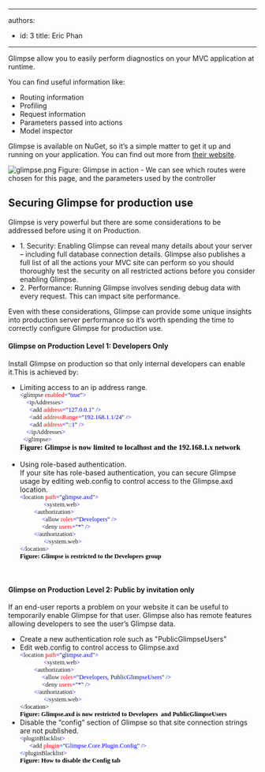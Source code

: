 

---
authors:
  - id: 3
    title: Eric Phan
---




<span class='intro'> Glimpse allow you to easily perform diagnostics on your MVC application at runtime. </span>

<p>You can find useful information like&#58;</p>
<ul><li>Routing information</li>
<li>Profiling</li>
<li>Request information</li>
<li>Parameters passed into actions</li>
<li>Model inspector</li></ul>
<p>Glimpse is available on NuGet, so it’s a simple matter to get it up and running on your application. You can find out more from <a href="http&#58;//getglimpse.com/" target="_blank">their website</a>.</p>
<img class="ms-rteCustom-ImageArea" alt="glimpse.png" src="/SoftwareDevelopment/RulesToBetterMVC/PublishingImages/glimpse.png" /> <span class="ms-rteCustom-FigureNormal">Figure&#58; Glimpse in action - We can see which routes were chosen for this page, and the parameters used by the controller</span><span class="ms-rteCustom-FigureNormal"></span> <h2>Securing Glimpse for production use</h2>
<p>Glimpse is very powerful but there are some considerations to be addressed before using it on Production. </p>
<ul><li>1. Security&#58; Enabling Glimpse can reveal many details about your server – including full database connection details. Glimpse also publishes a full list of all the actions your MVC site can perform so you should thoroughly test the security on all restricted actions before you consider enabling Glimpse. </li>
<li>2. Performance&#58; Running Glimpse involves sending debug data with every request. This can impact site performance. </li></ul>
<p>Even with these considerations, Glimpse can provide some unique insights into production server performance so it’s worth spending the time to correctly configure Glimpse for production use.</p>
<h4>Glimpse on Production Level 1&#58; Developers Only</h4>
<p>Install Glimpse on production so that only internal developers can enable it.This is achieved by&#58; </p>
<ul><li>Limiting access to an ip address range. <br><div style="margin&#58;0cm 0cm 0pt;"><span style="font-size&#58;9.5pt;font-family&#58;consolas;background&#58;white;color&#58;blue;">&lt;</span><span style="font-size&#58;9.5pt;font-family&#58;consolas;background&#58;white;">glimpse</span><span style="font-size&#58;9.5pt;font-family&#58;consolas;background&#58;white;color&#58;blue;"> </span><span style="font-size&#58;9.5pt;font-family&#58;consolas;background&#58;white;color&#58;red;">enabled</span><span style="font-size&#58;9.5pt;font-family&#58;consolas;background&#58;white;color&#58;blue;">=</span><span style="font-size&#58;9.5pt;font-family&#58;consolas;background&#58;white;color&#58;black;">&quot;</span><span style="font-size&#58;9.5pt;font-family&#58;consolas;background&#58;white;color&#58;blue;">true</span><span style="font-size&#58;9.5pt;font-family&#58;consolas;background&#58;white;color&#58;black;">&quot;</span><span style="font-size&#58;9.5pt;font-family&#58;consolas;background&#58;white;color&#58;blue;">&gt;</span><span style="font-size&#58;9.5pt;font-family&#58;consolas;background&#58;white;color&#58;black;"></span></div>
<div style="margin&#58;0cm 0cm 0pt;"><span style="font-size&#58;9.5pt;font-family&#58;consolas;background&#58;white;color&#58;blue;">&#160;&#160;&#160; &lt;</span><span style="font-size&#58;9.5pt;font-family&#58;consolas;background&#58;white;">ipAddresses</span><span style="font-size&#58;9.5pt;font-family&#58;consolas;background&#58;white;color&#58;blue;">&gt;</span><span style="font-size&#58;9.5pt;font-family&#58;consolas;background&#58;white;color&#58;black;"></span></div>
<div style="margin&#58;0cm 0cm 0pt;"><span style="font-size&#58;9.5pt;font-family&#58;consolas;background&#58;white;color&#58;blue;">&#160;&#160;&#160;&#160;&#160; &lt;</span><span style="font-size&#58;9.5pt;font-family&#58;consolas;background&#58;white;">add</span><span style="font-size&#58;9.5pt;font-family&#58;consolas;background&#58;white;color&#58;blue;"> </span><span style="font-size&#58;9.5pt;font-family&#58;consolas;background&#58;white;color&#58;red;">address</span><span style="font-size&#58;9.5pt;font-family&#58;consolas;background&#58;white;color&#58;blue;">=</span><span style="font-size&#58;9.5pt;font-family&#58;consolas;background&#58;white;color&#58;black;">&quot;</span><span style="font-size&#58;9.5pt;font-family&#58;consolas;background&#58;white;color&#58;blue;">127.0.0.1</span><span style="font-size&#58;9.5pt;font-family&#58;consolas;background&#58;white;color&#58;black;">&quot;</span><span style="font-size&#58;9.5pt;font-family&#58;consolas;background&#58;white;color&#58;blue;"> /&gt;</span><span style="font-size&#58;9.5pt;font-family&#58;consolas;background&#58;white;color&#58;black;"></span></div>
<div style="margin&#58;0cm 0cm 0pt;"><span style="font-size&#58;9.5pt;font-family&#58;consolas;background&#58;white;color&#58;blue;">&#160;&#160;&#160;&#160;&#160; &lt;</span><span style="font-size&#58;9.5pt;font-family&#58;consolas;background&#58;white;">add</span><span style="font-size&#58;9.5pt;font-family&#58;consolas;background&#58;white;color&#58;blue;"> </span><span style="font-size&#58;9.5pt;font-family&#58;consolas;background&#58;white;color&#58;red;">addressRange</span><span style="font-size&#58;9.5pt;font-family&#58;consolas;background&#58;white;color&#58;blue;">=</span><span style="font-size&#58;9.5pt;font-family&#58;consolas;background&#58;white;color&#58;black;">&quot;</span><span style="font-size&#58;9.5pt;font-family&#58;consolas;background&#58;white;color&#58;blue;">192.168.1.1/24</span><span style="font-size&#58;9.5pt;font-family&#58;consolas;background&#58;white;color&#58;black;">&quot;</span><span style="font-size&#58;9.5pt;font-family&#58;consolas;background&#58;white;color&#58;blue;"> /&gt;</span><span style="font-size&#58;9.5pt;font-family&#58;consolas;background&#58;white;color&#58;black;"></span></div>
<div style="margin&#58;0cm 0cm 0pt;"><span style="font-size&#58;9.5pt;font-family&#58;consolas;background&#58;white;color&#58;blue;">&#160;&#160;&#160;&#160;&#160; &lt;</span><span style="font-size&#58;9.5pt;font-family&#58;consolas;background&#58;white;">add</span><span style="font-size&#58;9.5pt;font-family&#58;consolas;background&#58;white;color&#58;blue;"> </span><span style="font-size&#58;9.5pt;font-family&#58;consolas;background&#58;white;color&#58;red;">address</span><span style="font-size&#58;9.5pt;font-family&#58;consolas;background&#58;white;color&#58;blue;">=</span><span style="font-size&#58;9.5pt;font-family&#58;consolas;background&#58;white;color&#58;black;">&quot;</span><span style="font-size&#58;9.5pt;font-family&#58;consolas;background&#58;white;color&#58;blue;">&#58;&#58;1</span><span style="font-size&#58;9.5pt;font-family&#58;consolas;background&#58;white;color&#58;black;">&quot;</span><span style="font-size&#58;9.5pt;font-family&#58;consolas;background&#58;white;color&#58;blue;"> /&gt;</span><span style="font-size&#58;9.5pt;font-family&#58;consolas;background&#58;white;color&#58;black;"></span></div>
<div style="margin&#58;0cm 0cm 0pt;"><span style="font-size&#58;9.5pt;font-family&#58;consolas;background&#58;white;color&#58;blue;">&#160;&#160;&#160; &lt;/</span><span style="font-size&#58;9.5pt;font-family&#58;consolas;background&#58;white;">ipAddresses</span><span style="font-size&#58;9.5pt;font-family&#58;consolas;background&#58;white;color&#58;blue;">&gt;</span><span style="font-size&#58;9.5pt;font-family&#58;consolas;background&#58;white;color&#58;black;"></span></div>
<span style="font-size&#58;9.5pt;font-family&#58;consolas;background&#58;white;color&#58;blue;">&#160; &lt;/</span><span style="font-size&#58;9.5pt;font-family&#58;consolas;background&#58;white;">glimpse</span><span style="font-size&#58;9.5pt;font-family&#58;consolas;background&#58;white;color&#58;blue;">&gt;<br><span style="font-size&#58;11pt;font-family&#58;'calibri','sans-serif';color&#58;rgb(0,0,0);"><strong>Figure&#58; Glimpse is now limited to localhost and the 192.168.1.x network</strong></span></span><span style="font-size&#58;11pt;font-family&#58;'calibri','sans-serif';"><br><br></span></li>
<li>Using role-based authentication.<br>If your site has role-based authentication, you can secure Glimpse usage by editing web.config to control access to the Glimpse.axd location.<br><div style="margin&#58;0cm 0cm 0pt;"><span style="font-size&#58;9.5pt;font-family&#58;consolas;background&#58;white;color&#58;blue;">&lt;</span><span style="font-size&#58;9.5pt;font-family&#58;consolas;background&#58;white;">location</span><span style="font-size&#58;9.5pt;font-family&#58;consolas;background&#58;white;color&#58;blue;"> </span><span style="font-size&#58;9.5pt;font-family&#58;consolas;background&#58;white;color&#58;red;">path</span><span style="font-size&#58;9.5pt;font-family&#58;consolas;background&#58;white;color&#58;blue;">=</span><span style="font-size&#58;9.5pt;font-family&#58;consolas;background&#58;white;color&#58;black;">&quot;</span><span style="font-size&#58;9.5pt;font-family&#58;consolas;background&#58;white;color&#58;blue;">glimpse.axd</span><span style="font-size&#58;9.5pt;font-family&#58;consolas;background&#58;white;color&#58;black;">&quot;</span><span style="font-size&#58;9.5pt;font-family&#58;consolas;background&#58;white;color&#58;blue;">&gt;</span><span style="font-size&#58;9.5pt;font-family&#58;consolas;background&#58;white;color&#58;black;"></span></div>
<div style="margin&#58;0cm 0cm 0pt;text-indent&#58;36pt;"><span style="font-size&#58;9.5pt;font-family&#58;consolas;background&#58;white;color&#58;blue;">&lt;</span><span style="font-size&#58;9.5pt;font-family&#58;consolas;background&#58;white;">system.web</span><span style="font-size&#58;9.5pt;font-family&#58;consolas;background&#58;white;color&#58;blue;">&gt;</span><span style="font-size&#58;9.5pt;font-family&#58;consolas;background&#58;white;color&#58;black;"></span></div>
<div style="margin&#58;0cm 0cm 0pt;"><span style="font-size&#58;9.5pt;font-family&#58;consolas;background&#58;white;color&#58;blue;">&#160;&#160;&#160;&#160;&#160;&#160; &#160; &lt;</span><span style="font-size&#58;9.5pt;font-family&#58;consolas;background&#58;white;">authorization</span><span style="font-size&#58;9.5pt;font-family&#58;consolas;background&#58;white;color&#58;blue;">&gt;</span><span style="font-size&#58;9.5pt;font-family&#58;consolas;background&#58;white;color&#58;black;"></span></div>
<div style="margin&#58;0cm 0cm 0pt;"><span style="font-size&#58;9.5pt;font-family&#58;consolas;background&#58;white;color&#58;blue;">&#160;&#160;&#160;&#160;&#160; &#160;&#160;&#160;&#160;&#160;&#160;&#160; &lt;</span><span style="font-size&#58;9.5pt;font-family&#58;consolas;background&#58;white;">allow</span><span style="font-size&#58;9.5pt;font-family&#58;consolas;background&#58;white;color&#58;blue;"> </span><span style="font-size&#58;9.5pt;font-family&#58;consolas;background&#58;white;color&#58;red;">roles</span><span style="font-size&#58;9.5pt;font-family&#58;consolas;background&#58;white;color&#58;blue;">=</span><span style="font-size&#58;9.5pt;font-family&#58;consolas;background&#58;white;color&#58;black;">&quot;</span><span style="font-size&#58;9.5pt;font-family&#58;consolas;background&#58;white;color&#58;blue;">Developers</span><span style="font-size&#58;9.5pt;font-family&#58;consolas;background&#58;white;color&#58;black;">&quot;</span><span style="font-size&#58;9.5pt;font-family&#58;consolas;background&#58;white;color&#58;blue;"> /&gt;</span><span style="font-size&#58;9.5pt;font-family&#58;consolas;background&#58;white;color&#58;black;"></span></div>
<div style="margin&#58;0cm 0cm 0pt;"><span style="font-size&#58;9.5pt;font-family&#58;consolas;background&#58;white;color&#58;blue;">&#160;&#160;&#160;&#160;&#160; &#160;&#160;&#160;&#160;&#160;&#160;&#160; &lt;</span><span style="font-size&#58;9.5pt;font-family&#58;consolas;background&#58;white;">deny</span><span style="font-size&#58;9.5pt;font-family&#58;consolas;background&#58;white;color&#58;blue;"> </span><span style="font-size&#58;9.5pt;font-family&#58;consolas;background&#58;white;color&#58;red;">users</span><span style="font-size&#58;9.5pt;font-family&#58;consolas;background&#58;white;color&#58;blue;">=</span><span style="font-size&#58;9.5pt;font-family&#58;consolas;background&#58;white;color&#58;black;">&quot;</span><span style="font-size&#58;9.5pt;font-family&#58;consolas;background&#58;white;color&#58;blue;">*</span><span style="font-size&#58;9.5pt;font-family&#58;consolas;background&#58;white;color&#58;black;">&quot;</span><span style="font-size&#58;9.5pt;font-family&#58;consolas;background&#58;white;color&#58;blue;"> /&gt;</span><span style="font-size&#58;9.5pt;font-family&#58;consolas;background&#58;white;color&#58;black;"></span></div>
<div style="margin&#58;0cm 0cm 0pt;"><span style="font-size&#58;9.5pt;font-family&#58;consolas;background&#58;white;color&#58;blue;">&#160;&#160;&#160; &#160;&#160; &#160;&#160;&lt;/</span><span style="font-size&#58;9.5pt;font-family&#58;consolas;background&#58;white;">authorization</span><span style="font-size&#58;9.5pt;font-family&#58;consolas;background&#58;white;color&#58;blue;">&gt;</span><span style="font-size&#58;9.5pt;font-family&#58;consolas;background&#58;white;color&#58;black;"></span></div>
<div style="margin&#58;0cm 0cm 0pt;text-indent&#58;36pt;"><span style="font-size&#58;9.5pt;font-family&#58;consolas;background&#58;white;color&#58;blue;">&lt;/</span><span style="font-size&#58;9.5pt;font-family&#58;consolas;background&#58;white;">system.web</span><span style="font-size&#58;9.5pt;font-family&#58;consolas;background&#58;white;color&#58;blue;">&gt;</span><span style="font-size&#58;9.5pt;font-family&#58;consolas;background&#58;white;color&#58;black;"></span></div>
<div style="margin&#58;0cm 0cm 0pt;"><span style="font-size&#58;9.5pt;font-family&#58;consolas;background&#58;white;color&#58;blue;">&lt;/</span><span style="font-size&#58;9.5pt;font-family&#58;consolas;background&#58;white;">location</span><span style="font-size&#58;9.5pt;font-family&#58;consolas;background&#58;white;color&#58;blue;">&gt;</span><span style="font-size&#58;9.5pt;font-family&#58;consolas;color&#58;blue;"> <div style="color&#58;rgb(0,0,0);margin&#58;0cm 0cm 0pt;"><b><font face="Calibri">Figure&#58; Glimpse is restricted to the Developers group</font></b></div></span></div></li></ul>
<p>&#160;</p>
<h4>Glimpse on Production Level 2&#58; Public by invitation only</h4>
<p>If an end-user reports a problem on your website it can be useful to temporarily enable Glimpse for that user. Glimpse also has remote features allowing developers to see the user’s Glimpse data. </p>
<ul><li>Create a new authentication role such as &quot;PublicGlimpseUsers&quot;</li>
<li>Edit web.config to control access to Glimpse.axd<br><div style="margin&#58;0cm 0cm 0pt;"><span style="font-size&#58;9.5pt;font-family&#58;consolas;background&#58;white;color&#58;blue;">&lt;</span><span style="font-size&#58;9.5pt;font-family&#58;consolas;background&#58;white;">location</span><span style="font-size&#58;9.5pt;font-family&#58;consolas;background&#58;white;color&#58;blue;"> </span><span style="font-size&#58;9.5pt;font-family&#58;consolas;background&#58;white;color&#58;red;">path</span><span style="font-size&#58;9.5pt;font-family&#58;consolas;background&#58;white;color&#58;blue;">=</span><span style="font-size&#58;9.5pt;font-family&#58;consolas;background&#58;white;color&#58;black;">&quot;</span><span style="font-size&#58;9.5pt;font-family&#58;consolas;background&#58;white;color&#58;blue;">glimpse.axd</span><span style="font-size&#58;9.5pt;font-family&#58;consolas;background&#58;white;color&#58;black;">&quot;</span><span style="font-size&#58;9.5pt;font-family&#58;consolas;background&#58;white;color&#58;blue;">&gt;</span><span style="font-size&#58;9.5pt;font-family&#58;consolas;background&#58;white;color&#58;black;"></span></div>
<div style="margin&#58;0cm 0cm 0pt;text-indent&#58;36pt;"><span style="font-size&#58;9.5pt;font-family&#58;consolas;background&#58;white;color&#58;blue;">&lt;</span><span style="font-size&#58;9.5pt;font-family&#58;consolas;background&#58;white;">system.web</span><span style="font-size&#58;9.5pt;font-family&#58;consolas;background&#58;white;color&#58;blue;">&gt;</span><span style="font-size&#58;9.5pt;font-family&#58;consolas;background&#58;white;color&#58;black;"></span></div>
<div style="margin&#58;0cm 0cm 0pt;"><span style="font-size&#58;9.5pt;font-family&#58;consolas;background&#58;white;color&#58;blue;">&#160;&#160;&#160;&#160;&#160;&#160; &#160; &lt;</span><span style="font-size&#58;9.5pt;font-family&#58;consolas;background&#58;white;">authorization</span><span style="font-size&#58;9.5pt;font-family&#58;consolas;background&#58;white;color&#58;blue;">&gt;</span><span style="font-size&#58;9.5pt;font-family&#58;consolas;background&#58;white;color&#58;black;"></span></div>
<div style="margin&#58;0cm 0cm 0pt;"><span style="font-size&#58;9.5pt;font-family&#58;consolas;background&#58;white;color&#58;blue;">&#160;&#160;&#160;&#160;&#160; &#160;&#160;&#160;&#160;&#160;&#160;&#160; &lt;</span><span style="font-size&#58;9.5pt;font-family&#58;consolas;background&#58;white;">allow</span><span style="font-size&#58;9.5pt;font-family&#58;consolas;background&#58;white;color&#58;blue;"> </span><span style="font-size&#58;9.5pt;font-family&#58;consolas;background&#58;white;color&#58;red;">roles</span><span style="font-size&#58;9.5pt;font-family&#58;consolas;background&#58;white;color&#58;blue;">=</span><span style="font-size&#58;9.5pt;font-family&#58;consolas;background&#58;white;color&#58;black;">&quot;</span><span style="font-size&#58;9.5pt;font-family&#58;consolas;background&#58;white;color&#58;blue;">Developers, PublicGlimpseUsers</span><span style="font-size&#58;9.5pt;font-family&#58;consolas;background&#58;white;color&#58;black;">&quot;</span><span style="font-size&#58;9.5pt;font-family&#58;consolas;background&#58;white;color&#58;blue;"> /&gt;</span><span style="font-size&#58;9.5pt;font-family&#58;consolas;background&#58;white;color&#58;black;"></span></div>
<div style="margin&#58;0cm 0cm 0pt;"><span style="font-size&#58;9.5pt;font-family&#58;consolas;background&#58;white;color&#58;blue;">&#160;&#160;&#160;&#160;&#160; &#160;&#160;&#160;&#160;&#160;&#160;&#160; &lt;</span><span style="font-size&#58;9.5pt;font-family&#58;consolas;background&#58;white;">deny</span><span style="font-size&#58;9.5pt;font-family&#58;consolas;background&#58;white;color&#58;blue;"> </span><span style="font-size&#58;9.5pt;font-family&#58;consolas;background&#58;white;color&#58;red;">users</span><span style="font-size&#58;9.5pt;font-family&#58;consolas;background&#58;white;color&#58;blue;">=</span><span style="font-size&#58;9.5pt;font-family&#58;consolas;background&#58;white;color&#58;black;">&quot;</span><span style="font-size&#58;9.5pt;font-family&#58;consolas;background&#58;white;color&#58;blue;">*</span><span style="font-size&#58;9.5pt;font-family&#58;consolas;background&#58;white;color&#58;black;">&quot;</span><span style="font-size&#58;9.5pt;font-family&#58;consolas;background&#58;white;color&#58;blue;"> /&gt;</span><span style="font-size&#58;9.5pt;font-family&#58;consolas;background&#58;white;color&#58;black;"></span></div>
<div style="margin&#58;0cm 0cm 0pt;"><span style="font-size&#58;9.5pt;font-family&#58;consolas;background&#58;white;color&#58;blue;">&#160;&#160;&#160; &#160;&#160; &#160;&#160;&lt;/</span><span style="font-size&#58;9.5pt;font-family&#58;consolas;background&#58;white;">authorization</span><span style="font-size&#58;9.5pt;font-family&#58;consolas;background&#58;white;color&#58;blue;">&gt;</span><span style="font-size&#58;9.5pt;font-family&#58;consolas;background&#58;white;color&#58;black;"></span></div>
<div style="margin&#58;0cm 0cm 0pt;text-indent&#58;36pt;"><span style="font-size&#58;9.5pt;font-family&#58;consolas;background&#58;white;color&#58;blue;">&lt;/</span><span style="font-size&#58;9.5pt;font-family&#58;consolas;background&#58;white;">system.web</span><span style="font-size&#58;9.5pt;font-family&#58;consolas;background&#58;white;color&#58;blue;">&gt;</span><span style="font-size&#58;9.5pt;font-family&#58;consolas;background&#58;white;color&#58;black;"></span></div>
<div style="margin&#58;0cm 0cm 0pt;"><span style="font-size&#58;9.5pt;font-family&#58;consolas;background&#58;white;color&#58;rgb(0,0,0);">&lt;/</span><span style="font-size&#58;9.5pt;font-family&#58;consolas;background&#58;white;color&#58;rgb(0,0,0);">location</span><span style="font-size&#58;9.5pt;font-family&#58;consolas;background&#58;white;color&#58;rgb(0,0,0);">&gt;</span><span style="font-size&#58;9.5pt;font-family&#58;consolas;color&#58;blue;"><span style="color&#58;rgb(0,0,0);"> </span><div style="margin&#58;0cm 0cm 0pt;"><b><font face="Calibri"><span style="color&#58;rgb(0,0,0);">Figure&#58; Glimpse.axd is now restricted to Developers&#160; and PublicGlimpseUsers </span><br></font></b></div></span></div></li>
<li>Disable the “config” section of Glimpse so that site connection strings are not published. <br><div style="margin&#58;0cm 0cm 0pt;"><span style="font-size&#58;9.5pt;font-family&#58;consolas;background&#58;white;color&#58;blue;">&lt;</span><span style="font-size&#58;9.5pt;font-family&#58;consolas;background&#58;white;">pluginBlacklist</span><span style="font-size&#58;9.5pt;font-family&#58;consolas;background&#58;white;color&#58;blue;">&gt;</span><span style="font-size&#58;9.5pt;font-family&#58;consolas;background&#58;white;color&#58;black;"></span></div>
<div style="margin&#58;0cm 0cm 0pt;"><span style="font-size&#58;9.5pt;font-family&#58;consolas;background&#58;white;color&#58;blue;">&#160;&#160;&#160;&#160;&#160; &lt;</span><span style="font-size&#58;9.5pt;font-family&#58;consolas;background&#58;white;">add</span><span style="font-size&#58;9.5pt;font-family&#58;consolas;background&#58;white;color&#58;blue;"> </span><span style="font-size&#58;9.5pt;font-family&#58;consolas;background&#58;white;color&#58;red;">plugin</span><span style="font-size&#58;9.5pt;font-family&#58;consolas;background&#58;white;color&#58;blue;">=</span><span style="font-size&#58;9.5pt;font-family&#58;consolas;background&#58;white;color&#58;black;">&quot;</span><span style="font-size&#58;9.5pt;font-family&#58;consolas;background&#58;white;color&#58;blue;">Glimpse.Core.Plugin.Config</span><span style="font-size&#58;9.5pt;font-family&#58;consolas;background&#58;white;color&#58;black;">&quot;</span><span style="font-size&#58;9.5pt;font-family&#58;consolas;background&#58;white;color&#58;blue;"> /&gt;</span><span style="font-size&#58;9.5pt;font-family&#58;consolas;background&#58;white;color&#58;black;"></span></div>
<div style="margin&#58;0cm 0cm 0pt;"><span style="font-size&#58;9.5pt;font-family&#58;consolas;background&#58;white;color&#58;blue;">&lt;/</span><span style="font-size&#58;9.5pt;font-family&#58;consolas;background&#58;white;">pluginBlacklist</span><span style="font-size&#58;9.5pt;font-family&#58;consolas;background&#58;white;color&#58;blue;">&gt;<br><b style="color&#58;rgb(0,0,0);"><font face="Calibri">Figure&#58; How to disable the Config tab </font></b></span><span style="font-size&#58;9.5pt;font-family&#58;consolas;color&#58;blue;"></span></div></li>
<p>&#160;</p></ul>


